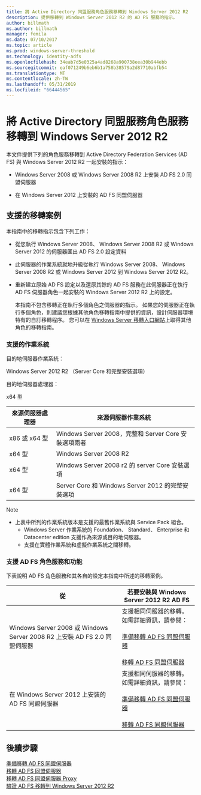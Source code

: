 ```yaml
---
title: 將 Active Directory 同盟服務角色服務移轉到 Windows Server 2012 R2
description: 提供移轉到 Windows Server 2012 R2 的 AD FS 服務的指示。
author: billmath
ms.author: billmath
manager: femila
ms.date: 07/10/2017
ms.topic: article
ms.prod: windows-server-threshold
ms.technology: identity-adfs
ms.openlocfilehash: 34eab7d5e0325a4ad8268a900738eea30b944ebb
ms.sourcegitcommit: eaf071249b6eb6b1a758b38579a2d87710abfb54
ms.translationtype: MT
ms.contentlocale: zh-TW
ms.lasthandoff: 05/31/2019
ms.locfileid: "66444565"
---
```

# <a name="migrate-active-directory-federation-services-role-services-to-windows-server-2012-r2"></a>將 Active Directory 同盟服務角色服務移轉到 Windows Server 2012 R2
 本文件提供下列的角色服務移轉到 Active Directory Federation Services (AD FS) 與 Windows Server 2012 R2 一起安裝的指示：  
  
-   Windows Server 2008 或 Windows Server 2008 R2 上安裝 AD FS 2.0 同盟伺服器  
  
-   在 Windows Server 2012 上安裝的 AD FS 同盟伺服器  
  
## <a name="supported-migration-scenarios"></a>支援的移轉案例  
 本指南中的移轉指示包含下列工作：  
  
- 從您執行 Windows Server 2008、 Windows Server 2008 R2 或 Windows Server 2012 的伺服器匯出 AD FS 2.0 設定資料  
  
- 此伺服器的作業系統就地升級從執行 Windows Server 2008、 Windows Server 2008 R2 或 Windows Server 2012 到 Windows Server 2012 R2。 
  
- 重新建立原始 AD FS 設定以及還原其餘的 AD FS 服務在此伺服器正在執行 AD FS 伺服器角色一起安裝的 Windows Server 2012 R2 上的設定。  
  
  本指南不包含移轉正在執行多個角色之伺服器的指示。 如果您的伺服器正在執行多個角色，則建議您根據其他角色移轉指南中提供的資訊，設計伺服器環境特有的自訂移轉程序。 您可以在 [Windows Server 移轉入口網站](https://go.microsoft.com/fwlink/?LinkId=247608)上取得其他角色的移轉指南。  
  
### <a name="supported-operating-systems"></a>支援的作業系統  
 目的地伺服器作業系統：  
  
 Windows Server 2012 R2 （Server Core 和完整安裝選項）  
  
 目的地伺服器處理器：  
  
 x64 型  
  
|來源伺服器處理器|來源伺服器作業系統|  
|-----------------------------|------------------------------------|  
|x86 或 x64 型| Windows Server 2008，完整和 Server Core 安裝選項兩者|  
|x64 型|Windows Server 2008 R2|  
|x64 型|Windows Server 2008 r2 的 server Core 安裝選項|  
|x64 型|Server Core 和 Windows Server 2012 的完整安裝選項|  
  
> [!NOTE]
> - 上表中所列的作業系統版本是支援的最舊作業系統與 Service Pack 組合。  
>   -   Windows Server 作業系統的 Foundation、 Standard、 Enterprise 和 Datacenter edition 支援作為來源或目的地伺服器。  
>   -   支援在實體作業系統和虛擬作業系統之間移轉。  
  
### <a name="supported-ad-fs-role-services-and-features"></a>支援 AD FS 角色服務和功能  
 下表說明 AD FS 角色服務和其各自的設定本指南中所述的移轉案例。  
  
|從|若要安裝與 Windows Server 2012 R2 AD FS|  
|----------|----------------------------------------------------------------------------------------------|  
|Windows Server 2008 或 Windows Server 2008 R2 上安裝 AD FS 2.0 同盟伺服器|支援相同伺服器的移轉。 如需詳細資訊，請參閱：<br /><br /> [準備移轉 AD FS 同盟伺服器](prepare-migrate-ad-fs-server-r2.md)<br /><br /> [移轉 AD FS 同盟伺服器](migrate-ad-fs-fed-server-r2.md)|  
|在 Windows Server 2012 上安裝的 AD FS 同盟伺服器|支援相同伺服器的移轉。  如需詳細資訊，請參閱：<br /><br /> [準備移轉 AD FS 同盟伺服器](prepare-migrate-ad-fs-server-r2.md)<br /><br /> [移轉 AD FS 同盟伺服器](migrate-ad-fs-fed-server-r2.md)|  
  
## <a name="next-steps"></a>後續步驟
 [準備移轉 AD FS 同盟伺服器](prepare-migrate-ad-fs-server-r2.md)   
 [移轉 AD FS 同盟伺服器](migrate-ad-fs-fed-server-r2.md)   
 [移轉 AD FS 同盟伺服器 Proxy](migrate-fed-server-proxy-r2.md)   
 [驗證 AD FS 移轉到 Windows Server 2012 R2](verify-ad-fs-migration.md)
